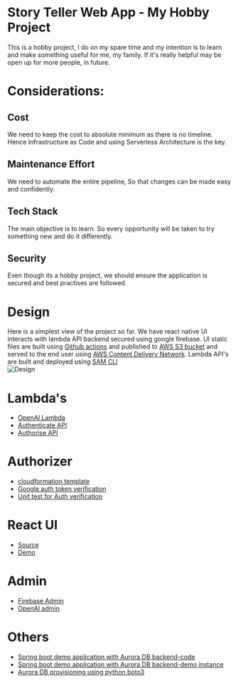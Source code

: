 # Story Teller Web App - My Hobby Project

This is a hobby project, I do on my spare time and my intention is to learn and make something useful for me, my family. If it's really helpful may be open up for more people, in future.

# Considerations:
## Cost
We need to keep the cost to absolute minimum as there is no timeline. Hence Infrastructure as Code and using Serverless Architecture is the key. 
## Maintenance Effort
We need to automate the entire pipeline, So that changes can be made easy and confidently.
## Tech Stack
The main objective is to learn. So every opportunity will be taken to try something new and do it differently. 
## Security
Even though its a hobby project, we should ensure the application is secured and best practises are followed.

# Design
Here is a simplest view of the project so far. We have react native UI interacts with lambda API backend secured using google firebase.
UI static files are built using [Github actions](https://docs.github.com/en/actions) and published to [AWS S3 bucket](https://aws.amazon.com/s3/) and served to the end user using [AWS Content Delivery Network](https://aws.amazon.com/cloudfront/). 
Lambda API's are built and deployed using [SAM CLI](https://docs.aws.amazon.com/serverless-application-model/latest/developerguide/what-is-sam.html)  
![Design](https://github.com/madhusudhanan-mohan/documentation/blob/main/openAI.png?raw=true)

# Lambda's
- [OpenAI Lambda](https://github.com/my-secret-project/lambda/tree/main/src/chatgpt-api)
- [Authenticate API](https://github.com/my-secret-project/lambda/tree/main/src/authenticate)
- [Authorise API](https://github.com/my-secret-project/lambda/tree/main/src/authorise)

# Authorizer
- [cloudformation template](https://github.com/my-secret-project/lambda/blob/main/template.yaml#L52)
- [Google auth token verification](https://github.com/my-secret-project/lambda/blob/main/src/authorise/authValidator.ts#L20)
- [Unit test for Auth verification](https://github.com/my-secret-project/lambda/blob/main/test/hello.spec.js#L31)

# React UI
- [Source](https://github.com/my-secret-project/storytellerweb)
- [Demo](http://madhu-learning-aws-storytellerweb.s3-website-ap-southeast-2.amazonaws.com)

# Admin
- [Firebase Admin](https://console.firebase.google.com/project/story-teller-9c304/overview)
- [OpenAI admin](https://platform.openai.com/account/members)

# Others
- [Spring boot demo application with Aurora DB backend-code](https://github.com/my-secret-project/springboot-demo)
- [Spring boot demo application with Aurora DB backend-demo instance](http://ec2-54-146-77-17.compute-1.amazonaws.com:8080/demo/greeting)
- [Aurora DB provisioning using python boto3](https://github.com/my-secret-project/aurora-mysql)


